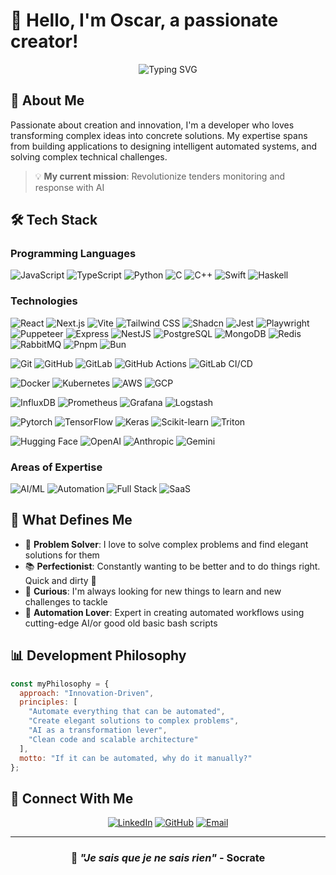 # 👋 Hello, I'm Oscar, a passionate creator!

<div align="center">
  <img src="https://readme-typing-svg.herokuapp.com?font=Fira+Code&weight=600&size=25&pause=1000&color=2E86C1&center=true&vCenter=true&width=600&lines=Full+Stack+Developer+%7C+AI+Expert;Automation+%26+Innovation;Co-founder+%26+CTO+%40+Tendiz" alt="Typing SVG" />
</div>

## 🚀 About Me

Passionate about creation and innovation, I'm a developer who loves transforming complex ideas into concrete solutions. My expertise spans from building applications to designing intelligent automated systems, and solving complex technical challenges.

> 💡 **My current mission**: Revolutionize tenders monitoring and response with AI


## 🛠️ Tech Stack

### Programming Languages
![JavaScript](https://img.shields.io/badge/JavaScript-F7DF1E?style=for-the-badge&logo=javascript&logoColor=black)
![TypeScript](https://img.shields.io/badge/TypeScript-007ACC?style=for-the-badge&logo=typescript&logoColor=white)
![Python](https://img.shields.io/badge/Python-3776AB?style=for-the-badge&logo=python&logoColor=white)
![C](https://img.shields.io/badge/C-00599C?style=for-the-badge&logo=c&logoColor=white)
![C++](https://img.shields.io/badge/C++-00599C?style=for-the-badge&logo=c%2B%2B&logoColor=white)
![Swift](https://img.shields.io/badge/Swift-FA7343?style=for-the-badge&logo=swift&logoColor=white)
![Haskell](https://img.shields.io/badge/Haskell-5D4F85?style=for-the-badge&logo=haskell&logoColor=white)

### Technologies
![React](https://img.shields.io/badge/React-61DAFB?style=for-the-badge&logo=react&logoColor=black)
![Next.js](https://img.shields.io/badge/next.js-000000?style=for-the-badge&logo=nextdotjs&logoColor=white)
![Vite](https://img.shields.io/badge/Vite-646CFF?style=for-the-badge&logo=vite&logoColor=white)
![Tailwind CSS](https://img.shields.io/badge/Tailwind%20CSS-06B6D4?style=for-the-badge&logo=tailwindcss&logoColor=white)
![Shadcn](https://img.shields.io/badge/Shadcn-000000?style=for-the-badge&logo=shadcn&logoColor=white)
![Jest](https://img.shields.io/badge/Jest-C21325?style=for-the-badge&logo=jest&logoColor=white)
![Playwright](https://img.shields.io/badge/Playwright-45BA4B?style=for-the-badge&logo=playwright&logoColor=white)
![Puppeteer](https://img.shields.io/badge/Puppeteer-40B5A4?style=for-the-badge&logo=puppeteer&logoColor=white)
![Express](https://img.shields.io/badge/Express-000000?style=for-the-badge&logo=express&logoColor=white)
![NestJS](https://img.shields.io/badge/NestJS-E0234E?style=for-the-badge&logo=nestjs&logoColor=white)
![PostgreSQL](https://img.shields.io/badge/PostgreSQL-316192?style=for-the-badge&logo=postgresql&logoColor=white)
![MongoDB](https://img.shields.io/badge/MongoDB-47A248?style=for-the-badge&logo=mongodb&logoColor=white)
![Redis](https://img.shields.io/badge/Redis-DC382D?style=for-the-badge&logo=redis&logoColor=white)
![RabbitMQ](https://img.shields.io/badge/RabbitMQ-FF6600?style=for-the-badge&logo=rabbitmq&logoColor=white)
![Pnpm](https://img.shields.io/badge/pnpm-F69220?style=for-the-badge&logo=pnpm&logoColor=white)
![Bun](https://img.shields.io/badge/Bun-000000?style=for-the-badge&logo=bun&logoColor=white)
  
![Git](https://img.shields.io/badge/Git-F05032?style=for-the-badge&logo=git&logoColor=white)
![GitHub](https://img.shields.io/badge/GitHub-181717?style=for-the-badge&logo=github&logoColor=white)
![GitLab](https://img.shields.io/badge/GitLab-FC6D26?style=for-the-badge&logo=gitlab&logoColor=white)
![GitHub Actions](https://img.shields.io/badge/GitHub%20Actions-2088FF?style=for-the-badge&logo=github-actions&logoColor=white)
![GitLab CI/CD](https://img.shields.io/badge/GitLab%20CI%2FCD-FC6D26?style=for-the-badge&logo=gitlab&logoColor=white)
  
![Docker](https://img.shields.io/badge/Docker-2496ED?style=for-the-badge&logo=docker&logoColor=white)
![Kubernetes](https://img.shields.io/badge/Kubernetes-326CE5?style=for-the-badge&logo=kubernetes&logoColor=white)
![AWS](https://img.shields.io/badge/AWS-232F3E?style=for-the-badge&logo=amazon-aws&logoColor=white)
![GCP](https://img.shields.io/badge/GCP-4285F4?style=for-the-badge&logo=google-cloud&logoColor=white)
  
![InfluxDB](https://img.shields.io/badge/InfluxDB-22ADF6?style=for-the-badge&logo=influxdb&logoColor=white)
![Prometheus](https://img.shields.io/badge/Prometheus-E6522C?style=for-the-badge&logo=prometheus&logoColor=white)
![Grafana](https://img.shields.io/badge/Grafana-F46800?style=for-the-badge&logo=grafana&logoColor=white)
![Logstash](https://img.shields.io/badge/Logstash-005571?style=for-the-badge&logo=logstash&logoColor=white)
  
![Pytorch](https://img.shields.io/badge/Pytorch-EE4C2C?style=for-the-badge&logo=pytorch&logoColor=white)
![TensorFlow](https://img.shields.io/badge/TensorFlow-FF6F00?style=for-the-badge&logo=tensorflow&logoColor=white)
![Keras](https://img.shields.io/badge/Keras-D00000?style=for-the-badge&logo=keras&logoColor=white)
![Scikit-learn](https://img.shields.io/badge/Scikit%20Learn-F7931E?style=for-the-badge&logo=scikit-learn&logoColor=white)
![Triton](https://img.shields.io/badge/Triton-000000?style=for-the-badge&logo=nvidia&logoColor=white)
  
![Hugging Face](https://img.shields.io/badge/Hugging%20Face-292573?style=for-the-badge&logo=huggingface&logoColor=white)
![OpenAI](https://img.shields.io/badge/OpenAI-412991?style=for-the-badge&logo=openai&logoColor=white)
![Anthropic](https://img.shields.io/badge/Anthropic-000000?style=for-the-badge&logo=anthropic&logoColor=white)
![Gemini](https://img.shields.io/badge/Gemini-4285F4?style=for-the-badge&logo=google-gemini&logoColor=white)

### Areas of Expertise
![AI/ML](https://img.shields.io/badge/AI%2FML-FF6F61?style=for-the-badge&logo=tensorflow&logoColor=white)
![Automation](https://img.shields.io/badge/Automation-4CAF50?style=for-the-badge&logo=zapier&logoColor=white)
![Full Stack](https://img.shields.io/badge/Full%20Stack-0288D1?style=for-the-badge&logo=stackblitz&logoColor=white)
![SaaS](https://img.shields.io/badge/SaaS-7C3AED?style=for-the-badge&logo=salesforce&logoColor=white)
</div>

## 🌟 What Defines Me

- 🧠 **Problem Solver**: I love to solve complex problems and find elegant solutions for them
- 📚 **Perfectionist**: Constantly wanting to be better and to do things right. Quick and dirty 🤮
- 🤔 **Curious**: I'm always looking for new things to learn and new challenges to tackle
- 🤖 **Automation Lover**: Expert in creating automated workflows using cutting-edge AI/or good old basic bash scripts

## 📊 Development Philosophy

```javascript
const myPhilosophy = {
  approach: "Innovation-Driven",
  principles: [
    "Automate everything that can be automated",
    "Create elegant solutions to complex problems",
    "AI as a transformation lever",
    "Clean code and scalable architecture"
  ],
  motto: "If it can be automated, why do it manually?"
};
```

## 🔗 Connect With Me

<div align="center">
  
[![LinkedIn](https://img.shields.io/badge/LinkedIn-0077B5?style=for-the-badge&logo=linkedin&logoColor=white)](https://linkedin.com/in/oscar-renier)
[![GitHub](https://img.shields.io/badge/GitHub-100000?style=for-the-badge&logo=github&logoColor=white)](https://github.com/racso-dev)
[![Email](https://img.shields.io/badge/Email-D14836?style=for-the-badge&logo=gmail&logoColor=white)](mailto:oscar.renier@tendiz.ai)

</div>

---

<div align="center">

  ### 💭 *"Je sais que je ne sais rien"* - Socrate

</div>
